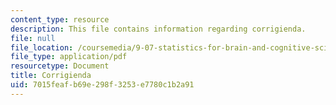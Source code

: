 ```yaml
---
content_type: resource
description: This file contains information regarding corrigienda.
file: null
file_location: /coursemedia/9-07-statistics-for-brain-and-cognitive-science-fall-2016/7015feafb69e298f3253e7780c1b2a91_MIT9_07F16_lec10.2.pdf
file_type: application/pdf
resourcetype: Document
title: Corrigienda
uid: 7015feaf-b69e-298f-3253-e7780c1b2a91
---
```

